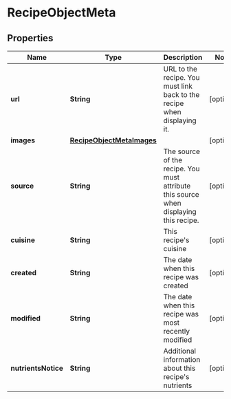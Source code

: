 # RecipeObjectMeta

## Properties
Name | Type | Description | Notes
------------ | ------------- | ------------- | -------------
**url** | **String** | URL to the recipe. You must link back to the recipe when displaying it. |  [optional]
**images** | [**RecipeObjectMetaImages**](RecipeObjectMetaImages.md) |  |  [optional]
**source** | **String** | The source of the recipe. You must attribute this source when displaying this recipe. |  [optional]
**cuisine** | **String** | This recipe&#x27;s cuisine |  [optional]
**created** | **String** | The date when this recipe was created |  [optional]
**modified** | **String** | The date when this recipe was most recently modified |  [optional]
**nutrientsNotice** | **String** | Additional information about this recipe&#x27;s nutrients |  [optional]
